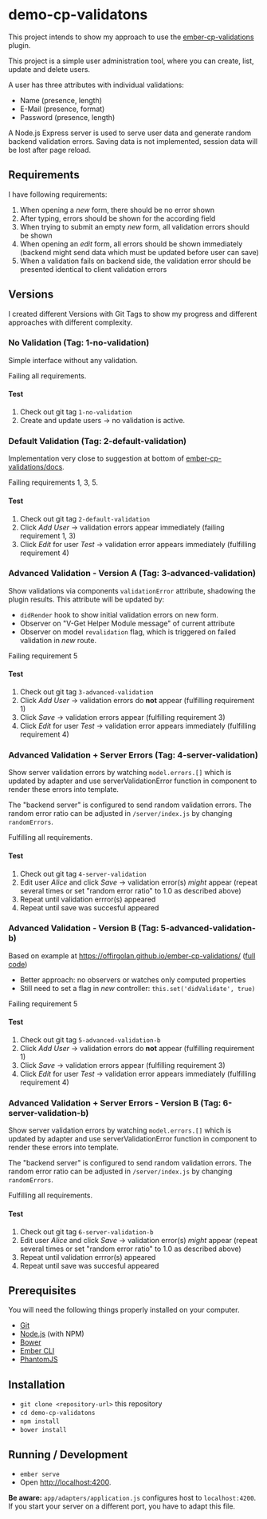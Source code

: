# demo-cp-validatons

This project intends to show my approach to use the 
[ember-cp-validations](https://github.com/offirgolan/ember-cp-validations) plugin.

This project is a simple user administration tool, where you can create, list, update and delete users.

A user has three attributes with individual validations:

* Name (presence, length) 
* E-Mail (presence, format)
* Password (presence, length)

A Node.js Express server is used to serve user data and generate random backend validation errors. Saving data is not 
implemented, session data will be lost after page reload.

## Requirements

I have following requirements:

1. When opening a _new_ form, there should be no error shown
1. After typing, errors should be shown for the according field
1. When trying to submit an empty _new_ form, all validation errors should be shown
1. When opening an _edit_ form, all errors should be shown immediately (backend might send data which must be updated 
before user can save)
1. When a validation fails on backend side, the validation error should be presented identical to client validation 
errors

## Versions

I created different Versions with Git Tags to show my progress and different approaches with different complexity.

### No Validation (Tag: 1-no-validation)

Simple interface without any validation.

Failing all requirements.

#### Test 

1. Check out git tag `1-no-validation` 
1. Create and update users -> no validation is active.

### Default Validation (Tag: 2-default-validation)

Implementation very close to suggestion at bottom of 
[ember-cp-validations/docs](http://offirgolan.github.io/ember-cp-validations/docs/modules/V-Get%20Helper.html).

Failing requirements 1, 3, 5.

#### Test

1. Check out git tag `2-default-validation`
1. Click _Add User_ -> validation errors appear immediately (failing requirement 1, 3)
1. Click _Edit_ for user _Test_ -> validation error appears immediately (fulfilling requirement 4)

### Advanced Validation - Version A (Tag: 3-advanced-validation)

Show validations via components `validationError` attribute, shadowing the plugin results. This attribute will be 
updated by:

* `didRender` hook to show initial validation errors on new form. 
* Observer on "V-Get Helper Module message" of current attribute 
* Observer on model `revalidation` flag, which is triggered on failed validation in _new_ route.

Failing requirement 5

#### Test

1. Check out git tag `3-advanced-validation`
1. Click _Add User_ -> validation errors do **not** appear (fulfilling requirement 1)
1. Click _Save_ -> validation errors appear (fulfilling requirement 3)
1. Click _Edit_ for user _Test_ -> validation error appears immediately (fulfilling requirement 4)

### Advanced Validation + Server Errors (Tag: 4-server-validation)

Show server validation errors by watching `model.errors.[]` which is updated by adapter and use serverValidationError
function in component to render these errors into template.

The "backend server" is configured to send random validation errors. The random error ratio can be adjusted in 
`/server/index.js` by changing `randomErrors`.

Fulfilling all requirements.

#### Test

1. Check out git tag `4-server-validation`
1. Edit user _Alice_ and click _Save_ -> validation error(s) _might_ appear (repeat several times or set "random error 
ratio" to 1.0 as described above)
1. Repeat until validation errror(s) appeared
1. Repeat until save was succesful appeared

### Advanced Validation - Version B (Tag: 5-advanced-validation-b)

Based on example at https://offirgolan.github.io/ember-cp-validations/ 
([full code](https://github.com/offirgolan/ember-cp-validations/tree/master/tests/dummy))

* Better approach: no observers or watches only computed properties
* Still need to set a flag in _new_ controller: `this.set('didValidate', true)`

Failing requirement 5

#### Test

1. Check out git tag `5-advanced-validation-b`
1. Click _Add User_ -> validation errors do **not** appear (fulfilling requirement 1)
1. Click _Save_ -> validation errors appear (fulfilling requirement 3)
1. Click _Edit_ for user _Test_ -> validation error appears immediately (fulfilling requirement 4)

### Advanced Validation + Server Errors - Version B (Tag: 6-server-validation-b)

Show server validation errors by watching `model.errors.[]` which is updated by adapter and use serverValidationError
function in component to render these errors into template.

The "backend server" is configured to send random validation errors. The random error ratio can be adjusted in 
`/server/index.js` by changing `randomErrors`.

Fulfilling all requirements.

#### Test

1. Check out git tag `6-server-validation-b`
1. Edit user _Alice_ and click _Save_ -> validation error(s) _might_ appear (repeat several times or set "random error 
ratio" to 1.0 as described above)
1. Repeat until validation errror(s) appeared
1. Repeat until save was succesful appeared

## Prerequisites

You will need the following things properly installed on your computer.

* [Git](https://git-scm.com/)
* [Node.js](https://nodejs.org/) (with NPM)
* [Bower](https://bower.io/)
* [Ember CLI](https://ember-cli.com/)
* [PhantomJS](http://phantomjs.org/)

## Installation

* `git clone <repository-url>` this repository
* `cd demo-cp-validatons`
* `npm install`
* `bower install`

## Running / Development

* `ember serve`
* Open [http://localhost:4200](http://localhost:4200).

**Be aware:** `app/adapters/application.js` configures host to `localhost:4200`. If you start your server on a different 
port, you have to adapt this file.
